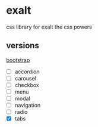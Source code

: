 # exalt
css library for exalt the css powers

## versions

[bootstrap](https://github.com/kazelsama/exalt/tree/bootstrap)
- [ ] accordion
- [ ] carousel
- [ ] checkbox
- [ ] menu
- [ ] modal
- [ ] navigation
- [ ] radio
- [x] tabs
